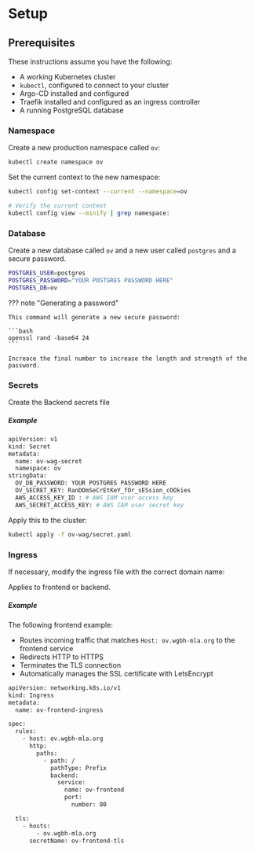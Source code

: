 # Setup

## Prerequisites
These instructions assume you have the following:

- A working Kubernetes cluster
- `kubectl`, configured to connect to your cluster
- Argo-CD installed and configured
- Traefik installed and configured as an ingress controller
- A running PostgreSQL database

### Namespace
Create a new production namespace called `ov`:

```bash
kubectl create namespace ov
```

Set the current context to the new namespace:
```bash
kubectl config set-context --current --namespace=ov

# Verify the current context
kubectl config view --minify | grep namespace:
```

### Database
Create a new database called `ov` and a new user called `postgres` and a secure password.

```bash title="Database configuration"
POSTGRES_USER=postgres
POSTGRES_PASSWORD="YOUR POSTGRES PASSWORD HERE"
POSTGRES_DB=ov
```

??? note "Generating a password"

    This command will generate a new secure password:

    ```bash
    openssl rand -base64 24
    ```

    Increace the final number to increase the length and strength of the password.

### Secrets
Create the Backend secrets file

##### Example

```bash title="ov-wag/secret.yaml"
apiVersion: v1
kind: Secret
metadata:
  name: ov-wag-secret
  namespace: ov
stringData:
  OV_DB_PASSWORD: YOUR POSTGRES PASSWORD HERE
  OV_SECRET_KEY: RanDOmSeCrEtKeY_fOr_sESsion_cOOkies
  AWS_ACCESS_KEY_ID : # AWS IAM user access key
  AWS_SECRET_ACCESS_KEY: # AWS IAM user secret key
```

Apply this to the cluster:

```bash title="Apply secrets"
kubectl apply -f ov-wag/secret.yaml
```

### Ingress
If necessary, modify the ingress file with the correct domain name:

Applies to frontend or backend.

##### Example
The following frontend example:

- Routes incoming traffic that matches `Host: ov.wgbh-mla.org` to the frontend service
- Redirects HTTP to HTTPS
- Terminates the TLS connection
- Automatically manages the SSL certificate with LetsEncrypt

```bash title="ov-frontend/ingress.yaml"
apiVersion: networking.k8s.io/v1
kind: Ingress
metadata:
  name: ov-frontend-ingress

spec:
  rules:
    - host: ov.wgbh-mla.org
      http:
        paths:
          - path: /
            pathType: Prefix
            backend:
              service:
                name: ov-frontend
                port:
                  number: 80

  tls:
    - hosts:
        - ov.wgbh-mla.org
      secretName: ov-frontend-tls

```